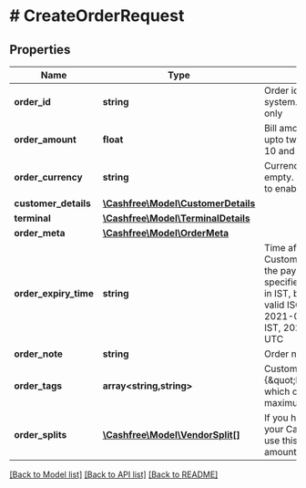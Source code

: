 # # CreateOrderRequest

## Properties

Name | Type | Description | Notes
------------ | ------------- | ------------- | -------------
**order_id** | **string** | Order identifier present in your system. Alphanumeric, &#39;_&#39; and &#39;-&#39; only | [optional]
**order_amount** | **float** | Bill amount for the order. Provide upto two decimals. 10.15 means Rs 10 and 15 paisa |
**order_currency** | **string** | Currency for the order. INR if left empty. Contact care@cashfree.com to enable new currencies. |
**customer_details** | [**\Cashfree\Model\CustomerDetails**](CustomerDetails.md) |  |
**terminal** | [**\Cashfree\Model\TerminalDetails**](TerminalDetails.md) |  | [optional]
**order_meta** | [**\Cashfree\Model\OrderMeta**](OrderMeta.md) |  | [optional]
**order_expiry_time** | **string** | Time after which the order expires. Customers will not be able to make the payment beyond the time specified here. We store timestamps in IST, but you can provide them in a valid ISO 8601 time format. Example 2021-07-02T10:20:12+05:30 for IST, 2021-07-02T10:20:12Z for UTC | [optional]
**order_note** | **string** | Order note for reference. | [optional]
**order_tags** | **array<string,string>** | Custom Tags in thr form of {\&quot;key\&quot;:\&quot;value\&quot;} which can be passed for an order. A maximum of 10 tags can be added | [optional]
**order_splits** | [**\Cashfree\Model\VendorSplit[]**](VendorSplit.md) | If you have Easy split enabled in your Cashfree account then you can use this option to split the order amount. | [optional]

[[Back to Model list]](../../README.md#models) [[Back to API list]](../../README.md#endpoints) [[Back to README]](../../README.md)

